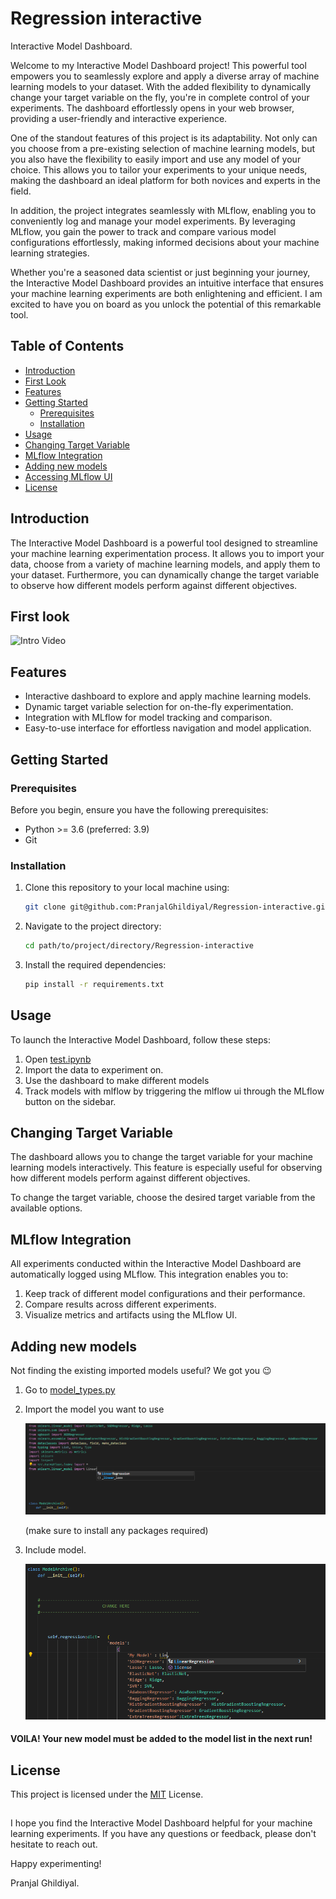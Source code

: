# Regression interactive
Interactive Model Dashboard.

Welcome to my Interactive Model Dashboard project! This powerful tool empowers you to seamlessly explore and apply a diverse array of machine learning models to your dataset. With the added flexibility to dynamically change your target variable on the fly, you're in complete control of your experiments. The dashboard effortlessly opens in your web browser, providing a user-friendly and interactive experience.

One of the standout features of this project is its adaptability. Not only can you choose from a pre-existing selection of machine learning models, but you also have the flexibility to easily import and use any model of your choice. This allows you to tailor your experiments to your unique needs, making the dashboard an ideal platform for both novices and experts in the field.

In addition, the project integrates seamlessly with MLflow, enabling you to conveniently log and manage your model experiments. By leveraging MLflow, you gain the power to track and compare various model configurations effortlessly, making informed decisions about your machine learning strategies.

Whether you're a seasoned data scientist or just beginning your journey, the Interactive Model Dashboard provides an intuitive interface that ensures your machine learning experiments are both enlightening and efficient. I am excited to have you on board as you unlock the potential of this remarkable tool.

## Table of Contents

- [Introduction](#introduction)
- [First Look](#first-look)
- [Features](#features)
- [Getting Started](#getting-started)
  - [Prerequisites](#prerequisites)
  - [Installation](#installation)
- [Usage](#usage)
- [Changing Target Variable](#changing-target-variable)
- [MLflow Integration](#mlflow-integration)
- [Adding new models](#adding-new-models)
- [Accessing MLflow UI](#accessing-mlflow-ui)
- [License](#license)

## Introduction

The Interactive Model Dashboard is a powerful tool designed to streamline your machine learning experimentation process. It allows you to import your data, choose from a variety of machine learning models, and apply them to your dataset. Furthermore, you can dynamically change the target variable to observe how different models perform against different objectives.

## First look
![Intro Video](#https://youtu.be/CCoSwKsrzFs)

## Features

- Interactive dashboard to explore and apply machine learning models.
- Dynamic target variable selection for on-the-fly experimentation.
- Integration with MLflow for model tracking and comparison.
- Easy-to-use interface for effortless navigation and model application.

## Getting Started

### Prerequisites

Before you begin, ensure you have the following prerequisites:

- Python >= 3.6 (preferred: 3.9)
- Git

### Installation

1. Clone this repository to your local machine using:

   ```bash
   git clone git@github.com:PranjalGhildiyal/Regression-interactive.git
   ```
2. Navigate to the project directory:
   ```bash
   cd path/to/project/directory/Regression-interactive
   ```
3. Install the required dependencies:
   ```bash
   pip install -r requirements.txt
   ```

## Usage
To launch the Interactive Model Dashboard, follow these steps:
1. Open [test.ipynb](example.py)
2. Import the data to experiment on.
3. Use the dashboard to make different models
4. Track models with mlflow by triggering the mlflow ui through the MLflow button on the sidebar.

## Changing Target Variable
The dashboard allows you to change the target variable for your machine learning models interactively. This feature is especially useful for observing how different models perform against different objectives.

To change the target variable, choose the desired target variable from the available options.

## MLflow Integration
All experiments conducted within the Interactive Model Dashboard are automatically logged using MLflow. This integration enables you to:

1. Keep track of different model configurations and their performance.
2. Compare results across different experiments.
3. Visualize metrics and artifacts using the MLflow UI.

## Adding new models
Not finding the existing imported models useful? We got you 😉
1. Go to [model_types.py](config/model_types.py)
2. Import the model you want to use
   
   ![Import Image](https://github.com/PranjalGhildiyal/Regression-interactive/blob/main/Attachments/model_inclusion.png)
   
   (make sure to install any packages required)
3. Include model.
   
   ![Model_Inclusion](https://github.com/PranjalGhildiyal/Regression-interactive/blob/main/Attachments/import_model.png)

#### VOILA! Your new model must be added to the model list in the next run!

## License
This project is licensed under the [MIT](https://opensource.org/license/mit/) License.

## 
I hope you find the Interactive Model Dashboard helpful for your machine learning experiments. If you have any questions or feedback, please don't hesitate to reach out.

Happy experimenting!

Pranjal Ghildiyal.
